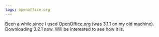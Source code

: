 ```yaml
---
tags: openoffice.org
---
```


Been a while since I used [OpenOffice.org](http://www.openoffice.org/) (was 3.1.1 on my old machine). Downloading 3.2.1 now. Will be interested to see how it is.
